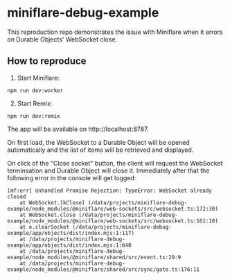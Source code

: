 miniflare-debug-example
=

This reproduction repo demonstrates the issue with Miniflare when it errors on Durable Objects' WebSocket close.

How to reproduce
-

1. Start Miniflare:
```
npm run dev:worker
```

2. Start Remix:
```
npm run dev:remix
```

The app will be available on http://localhost:8787.

On first load, the WebSocket to a Durable Object will be opened automatically and the list of items will be retrieved and displayed.

On click of the "Close socket" button, the client will request the WebSocket terminsation and Durable Object will close it. Immediately after that the following error in the console will get logged:

```
[mf:err] Unhandled Promise Rejection: TypeError: WebSocket already closed
    at WebSocket.[kClose] (/data/projects/miniflare-debug-example/node_modules/@miniflare/web-sockets/src/websocket.ts:172:30)
    at WebSocket.close (/data/projects/miniflare-debug-example/node_modules/@miniflare/web-sockets/src/websocket.ts:161:10)
    at e.clearSocket (/data/projects/miniflare-debug-example/app/objects/dist/index.mjs:1:117)
    at /data/projects/miniflare-debug-example/app/objects/dist/index.mjs:1:640
    at /data/projects/miniflare-debug-example/node_modules/@miniflare/shared/src/event.ts:29:9
    at /data/projects/miniflare-debug-example/node_modules/@miniflare/shared/src/sync/gate.ts:176:11
```